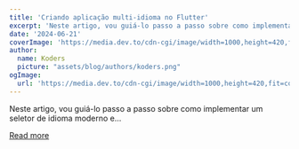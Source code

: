 ```yaml
---
title: 'Criando aplicação multi-idioma no Flutter'
excerpt: 'Neste artigo, vou guiá-lo passo a passo sobre como implementar um seletor de idioma moderno e...'
date: '2024-06-21'
coverImage: 'https://media.dev.to/cdn-cgi/image/width=1000,height=420,fit=cover,gravity=auto,format=auto/https%3A%2F%2Fdev-to-uploads.s3.amazonaws.com%2Fuploads%2Farticles%2Fot7b6xphyb9g6gko9c1e.jpg'
author:
  name: Koders
  picture: "assets/blog/authors/koders.png"
ogImage:
  url: 'https://media.dev.to/cdn-cgi/image/width=1000,height=420,fit=cover,gravity=auto,format=auto/https%3A%2F%2Fdev-to-uploads.s3.amazonaws.com%2Fuploads%2Farticles%2Fot7b6xphyb9g6gko9c1e.jpg'
---
```


Neste artigo, vou guiá-lo passo a passo sobre como implementar um seletor de idioma moderno e...

[Read more](https://dev.to/adryannekelly/criando-aplicacao-multi-idioma-no-flutter-3jao)
